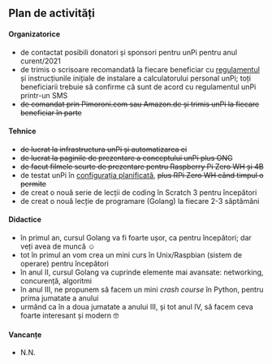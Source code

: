 ## Plan de activități

#### Organizatorice

- de contactat posibili donatori și sponsori pentru unPi pentru anul curent/2021
- de trimis o scrisoare recomandată la fiecare beneficiar cu [regulamentul](https://www.unpi.ro/regulament) și instrucțiunile inițiale de instalare a calculatorului personal unPi; toți beneficiarii trebuie să confirme că sunt de acord cu regulamentul unPi printr-un SMS
- ~~de comandat prin Pimoroni.com sau Amazon.de și trimis unPi la fiecare beneficiar în parte~~

#### Tehnice

- ~~de lucrat la infrastructura unPi și automatizarea ei~~
- ~~de lucrat la paginile de prezentare a conceptului unPi plus ONG~~
- ~~de facut filmele scurte de prezentare pentru Raspberry Pi Zero WH și 4B~~
- de testat unPi în [configurația planificată](http://spec.unpi.ro/), ~~plus RPi Zero WH când timpul o permite~~
- de creat o nouă serie de lecții de coding în Scratch 3 pentru începători
- de creat o nouă lecție de programare (Golang) la fiecare 2-3 săptămâni

#### Didactice

- în primul an, cursul Golang va fi foarte ușor, ca pentru începători; dar veți avea de muncă ☺️
- tot în primul an vom crea un mini curs în Unix/Raspbian (sistem de operare) pentru începători
- în anul II, cursul Golang va cuprinde elemente mai avansate: networking, concurență, algoritmi
- în anul III, ne propunem să facem un mini _crash course_ în Python, pentru prima jumatate a anului
- urmând ca în a doua jumatate a anului III, și tot anul IV, să facem ceva foarte interesant și modern 🤓

#### Vancanțe

- N.N.
